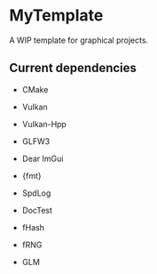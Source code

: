 # MyTemplate

A WIP template for graphical projects.

## Current dependencies

* CMake

* Vulkan

* Vulkan-Hpp

* GLFW3

* Dear ImGui

* {fmt}

* SpdLog

* DocTest

* fHash

* fRNG

* GLM
